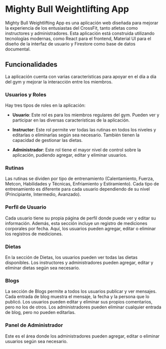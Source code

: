 # Mighty Bull Weightlifting App

Mighty Bull Weightlifting App es una aplicación web diseñada para mejorar la experiencia de los entusiastas del CrossFit, tanto atletas como instructores y administradores. Esta aplicación está construida utilizando tecnologías modernas, como React para el frontend, Material UI para el diseño de la interfaz de usuario y Firestore como base de datos documental.

## Funcionalidades

La aplicación cuenta con varias características para apoyar en el día a día del gym y mejorar la interacción entre los miembros.

### Usuarios y Roles

Hay tres tipos de roles en la aplicación:

- **Usuario**: Este rol es para los miembros regulares del gym. Pueden ver y participar en las diversas características de la aplicación.

- **Instructor**: Este rol permite ver todas las rutinas en todos los niveles y editarlas o eliminarlas según sea necesario. También tienen la capacidad de gestionar las dietas.

- **Administrador**: Este rol tiene el mayor nivel de control sobre la aplicación, pudiendo agregar, editar y eliminar usuarios.

### Rutinas

Las rutinas se dividen por tipo de entrenamiento (Calentamiento, Fuerza, Metcon, Habilidades y Técnicas, Enfriamiento y Estiramiento). Cada tipo de entrenamiento es diferente para cada usuario dependiendo de su nivel (Principiante, Intermedio, Avanzado).

### Perfil de Usuario

Cada usuario tiene su propia página de perfil donde puede ver y editar su información. Además, esta sección incluye un registro de mediciones corporales por fecha. Aquí, los usuarios pueden agregar, editar o eliminar los registros de mediciones.

### Dietas

En la sección de Dietas, los usuarios pueden ver todas las dietas disponibles. Los instructores y administradores pueden agregar, editar y eliminar dietas según sea necesario.

### Blogs

La sección de Blogs permite a todos los usuarios publicar y ver mensajes. Cada entrada de blog muestra el mensaje, la fecha y la persona que lo publicó. Los usuarios pueden editar y eliminar sus propios comentarios, pero no los de otros. Los administradores pueden eliminar cualquier entrada de blog, pero no pueden editarlas.

### Panel de Administrador

Este es el área donde los administradores pueden agregar, editar o eliminar usuarios según sea necesario.
